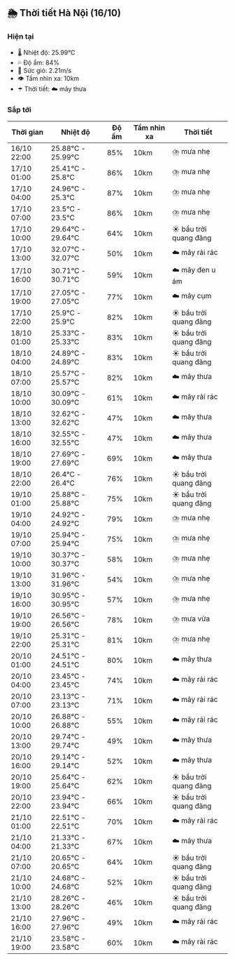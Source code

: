 ## 🌦️ Thời tiết Hà Nội (16/10)

### Hiện tại

- 🌡️ Nhiệt độ: 25.99℃
- 💦 Độ ẩm: 84%
- 💨 Sức gió: 2.21m/s
- 👁️ Tầm nhìn xa: 10km
- ☂️ Thời tiết: ☁️ mây thưa

### Sắp tới

| Thời gian | Nhiệt độ | Độ ẩm | Tầm nhìn xa | Thời tiết |
| --- | --- | --- | --- | --- |
| 16/10 22:00 | 25.88℃ - 25.99℃ | 85% | 10km | ⛈️ mưa nhẹ |
| 17/10 01:00 | 25.41℃ - 25.8℃ | 86% | 10km | ⛈️ mưa nhẹ |
| 17/10 04:00 | 24.96℃ - 25.3℃ | 87% | 10km | ⛈️ mưa nhẹ |
| 17/10 07:00 | 23.5℃ - 23.5℃ | 86% | 10km | ⛈️ mưa nhẹ |
| 17/10 10:00 | 29.64℃ - 29.64℃ | 64% | 10km | ☀️ bầu trời quang đãng |
| 17/10 13:00 | 32.07℃ - 32.07℃ | 50% | 10km | ☁️ mây rải rác |
| 17/10 16:00 | 30.71℃ - 30.71℃ | 59% | 10km | ☁️ mây đen u ám |
| 17/10 19:00 | 27.05℃ - 27.05℃ | 77% | 10km | ☁️ mây cụm |
| 17/10 22:00 | 25.9℃ - 25.9℃ | 82% | 10km | ☀️ bầu trời quang đãng |
| 18/10 01:00 | 25.33℃ - 25.33℃ | 83% | 10km | ☀️ bầu trời quang đãng |
| 18/10 04:00 | 24.89℃ - 24.89℃ | 83% | 10km | ☀️ bầu trời quang đãng |
| 18/10 07:00 | 25.57℃ - 25.57℃ | 82% | 10km | ☁️ mây thưa |
| 18/10 10:00 | 30.09℃ - 30.09℃ | 61% | 10km | ☁️ mây rải rác |
| 18/10 13:00 | 32.62℃ - 32.62℃ | 47% | 10km | ☁️ mây thưa |
| 18/10 16:00 | 32.55℃ - 32.55℃ | 47% | 10km | ☁️ mây thưa |
| 18/10 19:00 | 27.69℃ - 27.69℃ | 69% | 10km | ☁️ mây thưa |
| 18/10 22:00 | 26.4℃ - 26.4℃ | 76% | 10km | ☀️ bầu trời quang đãng |
| 19/10 01:00 | 25.88℃ - 25.88℃ | 75% | 10km | ☀️ bầu trời quang đãng |
| 19/10 04:00 | 24.92℃ - 24.92℃ | 79% | 10km | ⛈️ mưa nhẹ |
| 19/10 07:00 | 25.94℃ - 25.94℃ | 75% | 10km | ⛈️ mưa nhẹ |
| 19/10 10:00 | 30.37℃ - 30.37℃ | 58% | 10km | ⛈️ mưa nhẹ |
| 19/10 13:00 | 31.96℃ - 31.96℃ | 54% | 10km | ⛈️ mưa nhẹ |
| 19/10 16:00 | 30.95℃ - 30.95℃ | 57% | 10km | ⛈️ mưa nhẹ |
| 19/10 19:00 | 26.56℃ - 26.56℃ | 78% | 10km | ⛈️ mưa vừa |
| 19/10 22:00 | 25.31℃ - 25.31℃ | 81% | 10km | ⛈️ mưa nhẹ |
| 20/10 01:00 | 24.51℃ - 24.51℃ | 80% | 10km | ☁️ mây thưa |
| 20/10 04:00 | 23.45℃ - 23.45℃ | 74% | 10km | ☁️ mây rải rác |
| 20/10 07:00 | 23.13℃ - 23.13℃ | 71% | 10km | ☁️ mây rải rác |
| 20/10 10:00 | 26.88℃ - 26.88℃ | 55% | 10km | ☁️ mây rải rác |
| 20/10 13:00 | 29.74℃ - 29.74℃ | 49% | 10km | ☁️ mây thưa |
| 20/10 16:00 | 29.14℃ - 29.14℃ | 52% | 10km | ☁️ mây thưa |
| 20/10 19:00 | 25.64℃ - 25.64℃ | 62% | 10km | ☀️ bầu trời quang đãng |
| 20/10 22:00 | 23.94℃ - 23.94℃ | 66% | 10km | ☀️ bầu trời quang đãng |
| 21/10 01:00 | 22.51℃ - 22.51℃ | 70% | 10km | ☁️ mây rải rác |
| 21/10 04:00 | 21.33℃ - 21.33℃ | 67% | 10km | ☁️ mây thưa |
| 21/10 07:00 | 20.65℃ - 20.65℃ | 64% | 10km | ☀️ bầu trời quang đãng |
| 21/10 10:00 | 24.68℃ - 24.68℃ | 52% | 10km | ☀️ bầu trời quang đãng |
| 21/10 13:00 | 28.26℃ - 28.26℃ | 46% | 10km | ☀️ bầu trời quang đãng |
| 21/10 16:00 | 27.96℃ - 27.96℃ | 49% | 10km | ☁️ mây rải rác |
| 21/10 19:00 | 23.58℃ - 23.58℃ | 60% | 10km | ☁️ mây rải rác |
